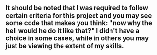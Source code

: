 ## It should be noted that I was required to follow certain criteria for this project and you may see some code that makes you think: "now why the hell would he do it like that?" I didn't have a choice in some cases, while in others you may just be viewing the extent of my skills.
